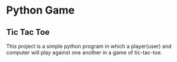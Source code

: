 # Python Game

## Tic Tac Toe

This project is a simple python program in which a player(user) and computer will play against one another in a game of tic-tac-toe.
